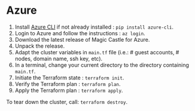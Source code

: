 # Azure

1. Install [Azure CLI](https://docs.microsoft.com/en-us/cli/azure/install-azure-cli) if not already installed : `pip install azure-cli`.
2. Login to Azure and follow the instructions : `az login`.
3. Download the latest release of Magic Castle for Azure.
4. Unpack the release.
5. Adapt the cluster variables in `main.tf` file (i.e.: # guest accounts, # nodes, domain name, ssh key, etc).
6. In a terminal, change your current directory to the directory containing `main.tf`.
7. Initiate the Terraform state : `terraform init`.
8. Verify the Terraform plan : `terraform plan`.
9. Apply the Terraform plan : `terraform apply`.

To tear down the cluster, call: `terraform destroy`.